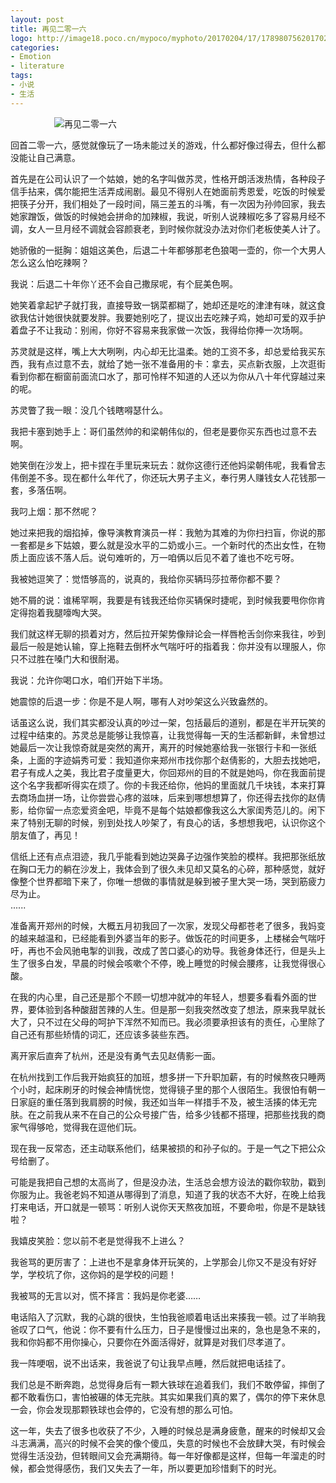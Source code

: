 ```yaml
---
layout: post
title: 再见二零一六
logo: http://image18.poco.cn/mypoco/myphoto/20170204/17/17898075620170204173319082.jpg
categories:
- Emotion
- literature
tags:
- 小说
- 生活
---
```




　　　　　![再见二零一六](http://image18.poco.cn/mypoco/myphoto/20170204/17/1789807562017020417282306.jpg)










回首二零一六，感觉就像玩了一场未能过关的游戏，什么都好像过得去，但什么都没能让自己满意。



首先是在公司认识了一个姑娘，她的名字叫做苏灵，性格开朗活泼热情，各种段子信手拈来，偶尔能把生活弄成闹剧。最见不得别人在她面前秀恩爱，吃饭的时候爱把筷子分开，我们相处了一段时间，隔三差五的斗嘴，有一次因为孙帅回家，我去她家蹭饭，做饭的时候她会拼命的加辣椒，我说，听别人说辣椒吃多了容易月经不调，女人一旦月经不调就会容颜衰老，到时候你就没办法对你们老板使美人计了。



她骄傲的一挺胸：姐姐这美色，后退二十年都够那老色狼喝一壶的，你一个大男人怎么这么怕吃辣啊？



我说：后退二十年你丫还不会自己撒尿呢，有个屁美色啊。



她笑着拿起铲子就打我，直接导致一锅菜都糊了，她却还是吃的津津有味，就这食欲我估计她很快就要发胖。我要她别吃了，提议出去吃辣子鸡，她却可爱的双手护着盘子不让我动：别闹，你好不容易来我家做一次饭，我得给你捧一次场啊。



苏灵就是这样，嘴上大大咧咧，内心却无比温柔。她的工资不多，却总爱给我买东西，我有点过意不去，就给了她一张不准备用的卡：拿去，买点新衣服，上次逛街看到你都在橱窗前面流口水了，那可怜样不知道的人还以为你从八十年代穿越过来的呢。



苏灵瞥了我一眼：没几个钱瞎嘚瑟什么。



我把卡塞到她手上：哥们虽然帅的和梁朝伟似的，但老是要你买东西也过意不去啊。



她笑倒在沙发上，把卡捏在手里玩来玩去：就你这德行还他妈梁朝伟呢，我看曾志伟倒差不多。现在都什么年代了，你还玩大男子主义，奉行男人赚钱女人花钱那一套，多落伍啊。



我叼上烟：那不然呢？



她过来把我的烟掐掉，像导演教育演员一样：我勉为其难的为你扫扫盲，你说的那一套都是乡下姑娘，要么就是没水平的二奶或小三。一个新时代的杰出女性，在物质上面应该不落人后。说句难听的，万一咱俩以后见不着了谁也不吃亏呀。



我被她逗笑了：觉悟够高的，说真的，我给你买辆玛莎拉蒂你都不要？



她不屑的说：谁稀罕啊，我要是有钱我还给你买辆保时捷呢，到时候我要甩你你肯定得抱着我腿嚎啕大哭。



我们就这样无聊的损着对方，然后拉开架势像辩论会一样唇枪舌剑你来我往，吵到最后一般是她认输，穿上拖鞋去倒杯水气喘吁吁的指着我：你并没有以理服人，你只不过胜在嗓门大和很耐渴。



我说：允许你喝口水，咱们开始下半场。



她震惊的后退一步：你是不是人啊，哪有人对吵架这么兴致盎然的。



话虽这么说，我们其实都没认真的吵过一架，包括最后的道别，都是在半开玩笑的过程中结束的。苏灵总是能够让我惊喜，让我觉得每一天的生活都新鲜，未曾想过她最后一次让我惊奇就是突然的离开，离开的时候她塞给我一张银行卡和一张纸条，上面的字迹娟秀可爱：我知道你来郑州市找你那个赵倩影的，大胆去找她吧，君子有成人之美，我比君子度量更大，你回郑州的目的不就是她吗，你在我面前提这个名字我都听得实在烦了。你的卡我还给你，他妈的里面就几千块钱，本来打算去商场血拼一场，让你尝尝心疼的滋味，后来到哪想想算了，你还得去找你的赵倩影，给你留一点恋爱资金吧，毕竟不是每个姑娘都像我这么大家闺秀范儿的。闲下来了特别无聊的时候，别到处找人吵架了，有良心的话，多想想我吧，认识你这个朋友值了，再见！





信纸上还有点点泪迹，我几乎能看到她边哭鼻子边强作笑脸的模样。我把那张纸放在胸口无力的躺在沙发上，我体会到了很久未见却又莫名的心碎，那种感觉，就好像整个世界都暗下来了，你唯一想做的事情就是躲到被子里大哭一场，哭到筋疲力尽为止。  
......







准备离开郑州的时候，大概五月初我回了一次家，发现父母都苍老了很多，我妈变的越来越温和，已经能看到外婆当年的影子。做饭花的时间更多，上楼梯会气喘吁吁，再也不会风驰电掣的训我，改成了苦口婆心的劝导。我爸身体还行，但是头上生了很多白发，早晨的时候会咳嗽个不停，晚上睡觉的时候会腰疼，让我觉得很心酸。



在我的内心里，自己还是那个不顾一切想冲就冲的年轻人，想要多看看外面的世界，要体验到各种酸甜苦辣的人生。但是那一刻我突然改变了想法，原来我早就长大了，只不过在父母的呵护下浑然不知而已。我必须要承担该有的责任，心里除了自己还有那些矫情的词汇，还应该多装些东西。



离开家后直奔了杭州，还是没有勇气去见赵倩影一面。




在杭州找到工作后我开始疯狂的加班，想多拼一下升职加薪，有的时候熬夜只睡两个小时，起床刷牙的时候会神情恍惚，觉得镜子里的那个人很陌生。我很怕有朝一日家庭的重任落到我肩膀的时候，我还如当年一样措手不及，被生活揍的体无完肤。在之前我从来不在自己的公众号接广告，给多少钱都不搭理，把那些找我的商家气得够呛，觉得我在逗他们玩。



现在我一反常态，还主动联系他们，结果被损的和孙子似的。于是一气之下把公众号给删了。



可能是我把自己想的太高尚了，但是没办法，生活总会想方设法的戳你软肋，戳到你服为止。我爸老妈不知道从哪得到了消息，知道了我的状态不大好，在晚上给我打来电话，开口就是一顿骂：听别人说你天天熬夜加班，不要命啦，你是不是缺钱啦？



我嬉皮笑脸：您以前不老是觉得我不上进么？



我爸骂的更厉害了：上进也不是拿身体开玩笑的，上学那会儿你又不是没有好好学，学校坑了你，这你妈的是学校的问题！



我被骂的无言以对，慌不择言：我妈是你老婆……



电话陷入了沉默，我的心跳的很快，生怕我爸顺着电话出来揍我一顿。过了半晌我爸叹了口气，他说：你不要有什么压力，日子是慢慢过出来的，急也是急不来的，我和你妈都不用你操心，只要你在外面活得好，就算是对我们尽孝道了。



我一阵哽咽，说不出话来，我爸说了句让我早点睡，然后就把电话挂了。



我们总是不断奔跑，总觉得身后有一颗大铁球在追着我们，我们不敢停留，摔倒了都不敢看伤口，害怕被碾的体无完肤。其实如果我们真的累了，偶尔的停下来休息一会，你会发现那颗铁球也会停的，它没有想的那么可怕。



这一年，失去了很多也收获了不少，入睡的时候总是满身疲惫，醒来的时候却又会斗志满满，高兴的时候不会笑的像个傻瓜，失意的时候也不会放肆大哭，有时候会觉得生活没劲，但转眼间又会充满期待。每一年好像都是这样，但每一年溜走的时候，都会觉得感伤，我们又失去了一年，所以要更加珍惜剩下的时光。




